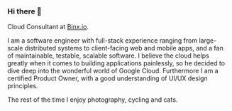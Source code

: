 ### Hi there 👋
Cloud Consultant at [Binx.io](https://binx.io).

I am a software engineer with full-stack experience ranging from large-scale distributed systems to client-facing web and mobile apps, and a fan of maintainable, testable, scalable software. I believe the cloud helps greatly when it comes to building applications painlessly, so he decided to dive deep into the wonderful world of Google Cloud. Furthermore I am a certified Product Owner, with a good understanding of UI/UX design principles.

The rest of the time I enjoy photography, cycling and cats.

<!--
**lucavallin/lucavallin** is a ✨ _special_ ✨ repository because its `README.md` (this file) appears on your GitHub profile.

Here are some ideas to get you started:

- 🔭 I’m currently working on ...
- 🌱 I’m currently learning ...
- 👯 I’m looking to collaborate on ...
- 🤔 I’m looking for help with ...
- 💬 Ask me about ...
- 📫 How to reach me: ...
- ⚡ Fun fact: ...
-->
